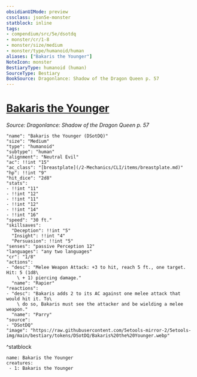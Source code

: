 ```yaml
---
obsidianUIMode: preview
cssclass: json5e-monster
statblock: inline
tags:
- compendium/src/5e/dsotdq
- monster/cr/1-8
- monster/size/medium
- monster/type/humanoid/human
aliases: ["Bakaris the Younger"]
NoteIcon: monster
BestiaryType: humanoid (human)
SourceType: Bestiary
BookSource: Dragonlance: Shadow of the Dragon Queen p. 57
---
```

# [Bakaris the Younger](2-Mechanics\CLI\bestiary\npc/bakaris-the-younger-dsotdq.md)
*Source: Dragonlance: Shadow of the Dragon Queen p. 57*  

```statblock
"name": "Bakaris the Younger (DSotDQ)"
"size": "Medium"
"type": "humanoid"
"subtype": "human"
"alignment": "Neutral Evil"
"ac": !!int "15"
"ac_class": "[breastplate](/2-Mechanics/CLI/items/breastplate.md)"
"hp": !!int "9"
"hit_dice": "2d8"
"stats":
- !!int "11"
- !!int "12"
- !!int "11"
- !!int "12"
- !!int "14"
- !!int "16"
"speed": "30 ft."
"skillsaves":
  "Deception": !!int "5"
  "Insight": !!int "4"
  "Persuasion": !!int "5"
"senses": "passive Perception 12"
"languages": "any two languages"
"cr": "1/8"
"actions":
- "desc": "Melee Weapon Attack: +3 to hit, reach 5 ft., one target. Hit: 5 (1d8\
    \ + 1) piercing damage."
  "name": "Rapier"
"reactions":
- "desc": "Bakaris adds 2 to its AC against one melee attack that would hit it. To\
    \ do so, Bakaris must see the attacker and be wielding a melee weapon."
  "name": "Parry"
"source":
- "DSotDQ"
"image": "https://raw.githubusercontent.com/5etools-mirror-2/5etools-img/main/bestiary/tokens/DSotDQ/Bakaris%20the%20Younger.webp"
```
^statblock

```encounter-table
name: Bakaris the Younger
creatures:
 - 1: Bakaris the Younger
```